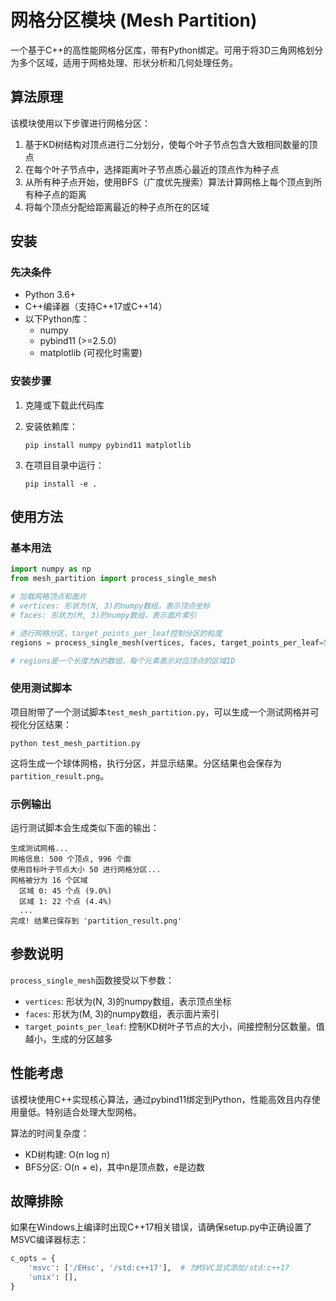 # 网格分区模块 (Mesh Partition)

一个基于C++的高性能网格分区库，带有Python绑定。可用于将3D三角网格划分为多个区域，适用于网格处理、形状分析和几何处理任务。

## 算法原理

该模块使用以下步骤进行网格分区：

1. 基于KD树结构对顶点进行二分划分，使每个叶子节点包含大致相同数量的顶点
2. 在每个叶子节点中，选择距离叶子节点质心最近的顶点作为种子点
3. 从所有种子点开始，使用BFS（广度优先搜索）算法计算网格上每个顶点到所有种子点的距离
4. 将每个顶点分配给距离最近的种子点所在的区域

## 安装

### 先决条件

- Python 3.6+
- C++编译器（支持C++17或C++14）
- 以下Python库：
  - numpy
  - pybind11 (>=2.5.0)
  - matplotlib (可视化时需要)

### 安装步骤

1. 克隆或下载此代码库

2. 安装依赖库：
   ```
   pip install numpy pybind11 matplotlib
   ```

3. 在项目目录中运行：
   ```
   pip install -e .
   ```

## 使用方法

### 基本用法

```python
import numpy as np
from mesh_partition import process_single_mesh

# 加载网格顶点和面片
# vertices: 形状为(N, 3)的numpy数组，表示顶点坐标
# faces: 形状为(M, 3)的numpy数组，表示面片索引

# 进行网格分区，target_points_per_leaf控制分区的粒度
regions = process_single_mesh(vertices, faces, target_points_per_leaf=50)

# regions是一个长度为N的数组，每个元素表示对应顶点的区域ID
```

### 使用测试脚本

项目附带了一个测试脚本`test_mesh_partition.py`，可以生成一个测试网格并可视化分区结果：

```
python test_mesh_partition.py
```

这将生成一个球体网格，执行分区，并显示结果。分区结果也会保存为`partition_result.png`。

### 示例输出

运行测试脚本会生成类似下面的输出：

```
生成测试网格...
网格信息: 500 个顶点, 996 个面
使用目标叶子节点大小 50 进行网格分区...
网格被分为 16 个区域
  区域 0: 45 个点 (9.0%)
  区域 1: 22 个点 (4.4%)
  ...
完成! 结果已保存到 'partition_result.png'
```

## 参数说明

`process_single_mesh`函数接受以下参数：

- `vertices`: 形状为(N, 3)的numpy数组，表示顶点坐标
- `faces`: 形状为(M, 3)的numpy数组，表示面片索引
- `target_points_per_leaf`: 控制KD树叶子节点的大小，间接控制分区数量。值越小，生成的分区越多

## 性能考虑

该模块使用C++实现核心算法，通过pybind11绑定到Python，性能高效且内存使用量低。特别适合处理大型网格。

算法的时间复杂度：
- KD树构建: O(n log n)
- BFS分区: O(n + e)，其中n是顶点数，e是边数

## 故障排除

如果在Windows上编译时出现C++17相关错误，请确保setup.py中正确设置了MSVC编译器标志：

```python
c_opts = {
    'msvc': ['/EHsc', '/std:c++17'],  # 为MSVC显式添加/std:c++17
    'unix': [],
}
``` 